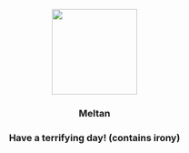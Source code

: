 <p align="center">
    <img src="https://raw.githubusercontent.com/PokeAPI/sprites/master/sprites/pokemon/808.png" width="150" height="150">
</p>
<h3 align="center"> <b>Meltan</b></h3>
<h3 align="center">Have a terrifying day! (contains irony)</h3>
